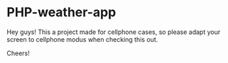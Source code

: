 # PHP-weather-app

Hey guys! This a project made for cellphone cases, so please adapt your screen to cellphone modus when checking this out.

Cheers!
